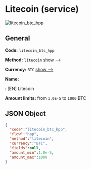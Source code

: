 
# Litecoin (service) 
![litecoin_btc_hpp](https://static.openfintech.io/payment_methods/litecoin_btc_hpp/logo.svg?w=400&c=v0.59.26#w200)  

## General 
 
**Code:** `litecoin_btc_hpp` 
 
**Method:** `litecoin` 
 [show -->](/payment-methods/litecoin/) 
 
**Currency:** `BTC` [show -->](/currencies/BTC/) 
 
**Name:** 
 
:	[EN] Litecoin 
 
**Amount limits:** from `1.0E-5` to `1000` BTC 

## JSON Object 

```json
{
  "code":"litecoin_btc_hpp",
  "flow":"hpp",
  "method":"litecoin",
  "currency":"BTC",
  "fields":null,
  "amount_min":1.0e-5,
  "amount_max":1000
}
```  
